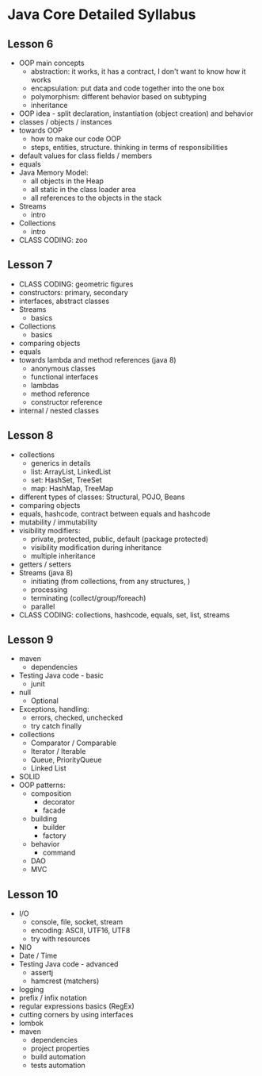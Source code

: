 # Java Core Detailed Syllabus

## Lesson 6
- OOP main concepts
  - abstraction: it works, it has a contract, I don't want to know how it works
  - encapsulation: put data and code together into the one box
  - polymorphism: different behavior based on subtyping
  - inheritance
- OOP idea - split declaration, instantiation (object creation) and behavior
- classes / objects / instances
- towards OOP
  - how to make our code OOP
  - steps, entities, structure. thinking in terms of responsibilities
- default values for class fields / members
- equals
- Java Memory Model:
  - all objects in the Heap
  - all static in the class loader area
  - all references to the objects in the stack 
- Streams
  - intro
- Collections
  - intro
- CLASS CODING: zoo
  
## Lesson 7
- CLASS CODING: geometric figures
- constructors: primary, secondary
- interfaces, abstract classes
- Streams
  - basics
- Collections
  - basics
- comparing objects
- equals
- towards lambda and method references (java 8)
  - anonymous classes
  - functional interfaces
  - lambdas
  - method reference
  - constructor reference
- internal / nested classes

## Lesson 8
- collections
  - generics in details
  - list: ArrayList, LinkedList
  - set: HashSet, TreeSet
  - map: HashMap, TreeMap
- different types of classes: Structural, POJO, Beans
- comparing objects
- equals, hashcode, contract between equals and hashcode
- mutability / immutability
- visibility modifiers:
  - private, protected, public, default (package protected)
  - visibility modification during inheritance
  - multiple inheritance
- getters / setters
- Streams (java 8)
  - initiating (from collections, from any structures, )
  - processing
  - terminating (collect/group/foreach)
  - parallel
- CLASS CODING: collections, hashcode, equals, set, list, streams

## Lesson 9
- maven
  - dependencies
- Testing Java code - basic
  - junit
- null
  - Optional
- Exceptions, handling: 
  - errors, checked, unchecked
  - try catch finally
- collections
  - Comparator / Comparable
  - Iterator / Iterable
  - Queue, PriorityQueue
  - Linked List
- SOLID
- OOP patterns:
  - composition
    - decorator
    - facade
  - building
    - builder
    - factory
  - behavior
    - command
  - DAO
  - MVC

## Lesson 10
- I/O
  - console, file, socket, stream
  - encoding: ASCII, UTF16, UTF8
  - try with resources
- NIO
- Date / Time
- Testing Java code - advanced
  - assertj
  - hamcrest (matchers)
- logging
- prefix / infix notation
- regular expressions basics (RegEx)
- cutting corners by using interfaces
- lombok
- maven
  - dependencies
  - project properties
  - build automation
  - tests automation

